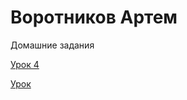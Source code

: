 

# Воротников Артем
Домашние задания


[Урок 4](http://lesson.github.io/Book/ "Урок 4")


[Урок ](http://lesson.github.io/Sait-in-Navi/ "Урок 6")
